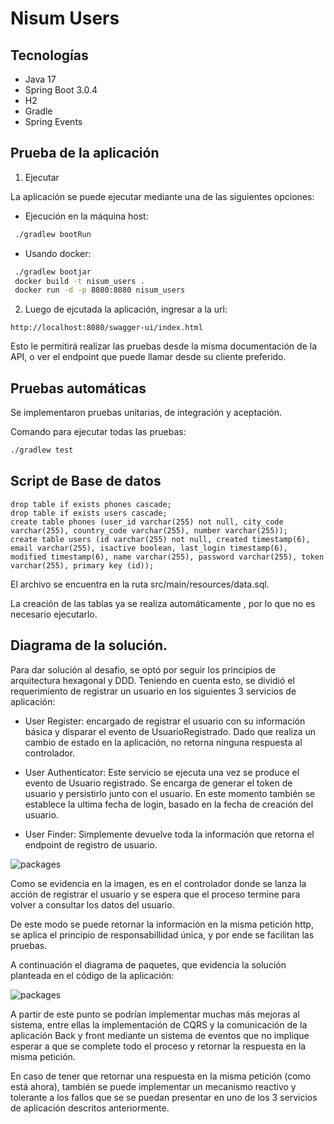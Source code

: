 # Nisum Users

## Tecnologías

- Java 17
- Spring Boot 3.0.4
- H2
- Gradle
- Spring Events

## Prueba de la aplicación

1. Ejecutar

La aplicación se puede ejecutar mediante una de las siguientes opciones:

- Ejecución en la máquina host:

```sh
 ./gradlew bootRun
```

- Usando docker:

```sh
 ./gradlew bootjar
 docker build -t nisum_users .
 docker run -d -p 8080:8080 nisum_users
```

2. Luego de ejcutada la aplicación, ingresar a la url:

`http://localhost:8080/swagger-ui/index.html`

Esto le permitirá realizar las pruebas desde la misma documentación de la API, o ver el endpoint que puede llamar
desde su cliente preferido.

## Pruebas automáticas

Se implementaron pruebas unitarias, de integración y aceptación.

Comando para ejecutar todas las pruebas:

```sh
./gradlew test
```

## Script de Base de datos

```roomsql
drop table if exists phones cascade;
drop table if exists users cascade;
create table phones (user_id varchar(255) not null, city_code varchar(255), country_code varchar(255), number varchar(255));
create table users (id varchar(255) not null, created timestamp(6), email varchar(255), isactive boolean, last_login timestamp(6), modified timestamp(6), name varchar(255), password varchar(255), token varchar(255), primary key (id));
````

El archivo se encuentra en la ruta src/main/resources/data.sql.

La creación de las tablas ya se realiza automáticamente , por lo que no es necesario ejecutarlo.

## Diagrama de la solución.

Para dar solución al desafio, se optó por seguir los principios de arquitectura hexagonal y DDD. Teniendo en
cuenta esto, se dividió el requerimiento de registrar un usuario en los siguientes 3 servicios de aplicación:

- User Register: encargado de registrar el usuario con su información básica y disparar el evento de UsuarioRegistrado.
  Dado que realiza un cambio de estado en la aplicación, no retorna ninguna respuesta al controlador.

- User Authenticator: Este servicio se ejecuta una vez se produce el evento de Usuario registrado. Se encarga de generar
  el token de usuario y persistirlo junto con el usuario. En este momento también se establece la ultima fecha de login,
  basado en la fecha de creación del usuario.

- User Finder: Simplemente devuelve toda la información que retorna el endpoint de registro de usuario.

![packages](https://drive.google.com/uc?export=view&id=1E20AEB1PWja7_Pg409lIp6gWYTHF1fL6)

Como se evidencia en la imagen, es en el controlador donde se lanza la acción de registrar el usuario y se espera que el
proceso termine para volver a consultar los datos del usuario.

De este modo se puede retornar la información en la misma petición http, se aplica el principio de responsabillidad
única, y por ende se facilitan las pruebas.

A continuación el diagrama de paquetes, que evidencia la solución planteada en el código de la aplicación:

![packages](https://drive.google.com/uc?export=view&id=1q0zQPH4wMPeobnwJoO57x7M79wyHrL3Q)

A partir de este punto se podrían implementar muchas más mejoras al sistema, entre ellas la implementación de CQRS y
la comunicación de la aplicación Back y front mediante un sistema de eventos que no implique esperar a que se complete
todo el proceso y retornar la respuesta en la misma petición. 

En caso de tener que retornar una respuesta en la misma petición (como está ahora), también se puede implementar un
mecanismo reactivo y tolerante a los fallos que se se puedan presentar en uno de los 3 servicios de aplicación
descritos anteriormente.